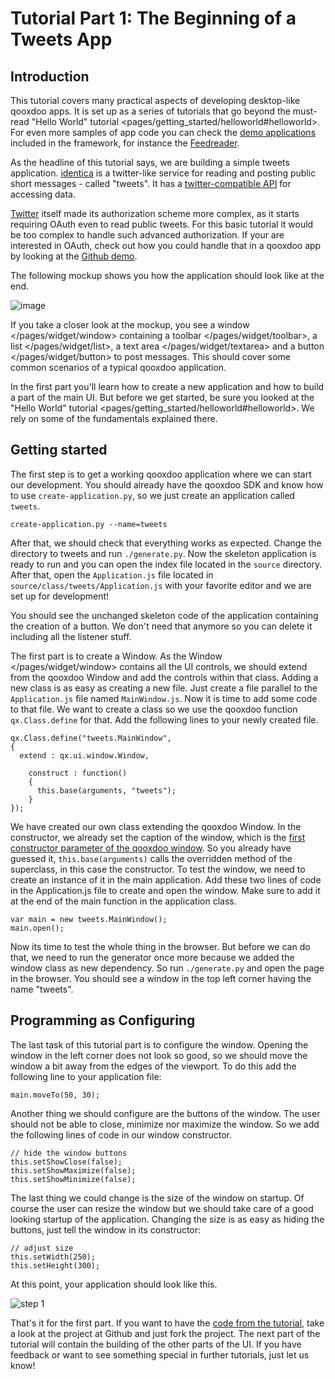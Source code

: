 Tutorial Part 1: The Beginning of a Tweets App
==============================================

Introduction
------------

This tutorial covers many practical aspects of developing desktop-like qooxdoo apps. It is set up as a series of tutorials that go beyond the must-read "Hello World" tutorial \<pages/getting\_started/helloworld\#helloworld\>. For even more samples of app code you can check the [demo applications](http://demo.qooxdoo.org) included in the framework, for instance the [Feedreader](http://demo.qooxdoo.org/%{version}/feedreader).

As the headline of this tutorial says, we are building a simple tweets application. [identica](http://identi.ca) is a twitter-like service for reading and posting public short messages - called "tweets". It has a [twitter-compatible API](http://status.net/wiki/Twitter-compatible_API) for accessing data.

[Twitter](http://twitter.com) itself made its authorization scheme more complex, as it starts requiring OAuth even to read public tweets. For this basic tutorial it would be too complex to handle such advanced authorization. If your are interested in OAuth, check out how you could handle that in a qooxdoo app by looking at the [Github demo](http://demo.qooxdoo.org/%{version}/demobrowser/#data~Github.html).

The following mockup shows you how the application should look like at the end.

![image](/pages/desktop/tutorials/identicamockup1.png)

If you take a closer look at the mockup, you see a window \</pages/widget/window\> containing a toolbar \</pages/widget/toolbar\>, a list \</pages/widget/list\>, a text area \</pages/widget/textarea\> and a button \</pages/widget/button\> to post messages. This should cover some common scenarios of a typical qooxdoo application.

In the first part you'll learn how to create a new application and how to build a part of the main UI. But before we get started, be sure you looked at the "Hello World" tutorial \<pages/getting\_started/helloworld\#helloworld\>. We rely on some of the fundamentals explained there.

Getting started
---------------

The first step is to get a working qooxdoo application where we can start our development. You should already have the qooxdoo SDK and know how to use `create-application.py`, so we just create an application called `tweets`.

    create-application.py --name=tweets

After that, we should check that everything works as expected. Change the directory to tweets and run `./generate.py`. Now the skeleton application is ready to run and you can open the index file located in the `source` directory. After that, open the `Application.js` file located in `source/class/tweets/Application.js` with your favorite editor and we are set up for development!

You should see the unchanged skeleton code of the application containing the creation of a button. We don't need that anymore so you can delete it including all the listener stuff.

The first part is to create a Window. As the Window \</pages/widget/window\> contains all the UI controls, we should extend from the qooxdoo Window and add the controls within that class. Adding a new class is as easy as creating a new file. Just create a file parallel to the `Application.js` file named `MainWindow.js`. Now it is time to add some code to that file. We want to create a class so we use the qooxdoo function `qx.Class.define` for that. Add the following lines to your newly created file.

    qx.Class.define("tweets.MainWindow",
    {
      extend : qx.ui.window.Window,

        construct : function()
        {
          this.base(arguments, "tweets");
        }
    });

We have created our own class extending the qooxdoo Window. In the constructor, we already set the caption of the window, which is the [first constructor parameter of the qooxdoo window](http://demo.qooxdoo.org/%{version}/apiviewer/#qx.ui.window.Window). So you already have guessed it, `this.base(arguments)` calls the overridden method of the superclass, in this case the constructor. To test the window, we need to create an instance of it in the main application. Add these two lines of code in the Application.js file to create and open the window. Make sure to add it at the end of the main function in the application class.

    var main = new tweets.MainWindow();
    main.open();

Now its time to test the whole thing in the browser. But before we can do that, we need to run the generator once more because we added the window class as new dependency. So run `./generate.py` and open the page in the browser. You should see a window in the top left corner having the name "tweets".

Programming as Configuring
--------------------------

The last task of this tutorial part is to configure the window. Opening the window in the left corner does not look so good, so we should move the window a bit away from the edges of the viewport. To do this add the following line to your application file:

    main.moveTo(50, 30);

Another thing we should configure are the buttons of the window. The user should not be able to close, minimize nor maximize the window. So we add the following lines of code in our window constructor.

    // hide the window buttons
    this.setShowClose(false);
    this.setShowMaximize(false);
    this.setShowMinimize(false);

The last thing we could change is the size of the window on startup. Of course the user can resize the window but we should take care of a good looking startup of the application. Changing the size is as easy as hiding the buttons, just tell the window in its constructor:

    // adjust size
    this.setWidth(250);
    this.setHeight(300);

At this point, your application should look like this.

![step 1](/pages/desktop/tutorials/step11.png)

That's it for the first part. If you want to have the [code from the tutorial](https://github.com/qooxdoo/qooxdoo/tree/%{release_tag}/component/tutorials/tweets/step1), take a look at the project at Github and just fork the project. The next part of the tutorial will contain the building of the other parts of the UI. If you have feedback or want to see something special in further tutorials, just let us know!
